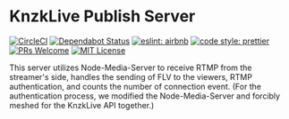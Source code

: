 # KnzkLive Publish Server

[![CircleCI](https://circleci.com/gh/KnzkDev/knzklive-publish-server.svg?style=svg)](https://circleci.com/gh/KnzkDev/knzklive-publish-server)
[![Dependabot Status](https://api.dependabot.com/badges/status?host=github&repo=KnzkDev/knzklive-publish-server)](https://dependabot.com)
[![eslint: airbnb](https://badgen.net/badge/eslint/airbnb/red?icon=airbnb)](https://github.com/airbnb/javascript)
[![code style: prettier](https://badgen.net/badge/code%20style/prettier/pink)](https://github.com/prettier/prettier)
[![PRs Welcome](https://badgen.net/badge/PRs/welcome/green)](http://makeapullrequest.com)
[![MIT License](https://badgen.net/badge/license/MIT/blue)](LICENSE)

This server utilizes Node-Media-Server to receive RTMP from the streamer's side, handles the sending of FLV to the viewers, RTMP authentication, and counts the number of connection event.
(For the authentication process, we modified the Node-Media-Server and forcibly meshed for the KnzkLive API together.)
